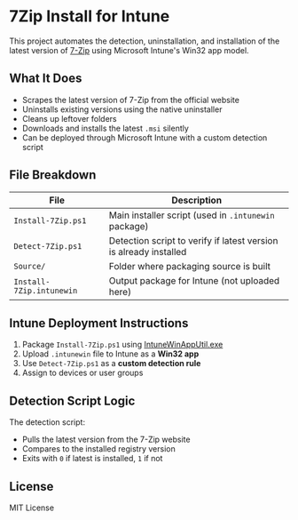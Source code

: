 # 7Zip Install for Intune

This project automates the detection, uninstallation, and installation of the latest version of [7-Zip](https://www.7-zip.org) using Microsoft Intune's Win32 app model.

## What It Does

- Scrapes the latest version of 7-Zip from the official website
- Uninstalls existing versions using the native uninstaller
- Cleans up leftover folders
- Downloads and installs the latest `.msi` silently
- Can be deployed through Microsoft Intune with a custom detection script



## File Breakdown

| File | Description |
|------|-------------|
| `Install-7Zip.ps1` | Main installer script (used in `.intunewin` package) |
| `Detect-7Zip.ps1`  | Detection script to verify if latest version is already installed |
| `Source/`          | Folder where packaging source is built |
| `Install-7Zip.intunewin` | Output package for Intune (not uploaded here) |



## Intune Deployment Instructions

1. Package `Install-7Zip.ps1` using [IntuneWinAppUtil.exe](https://github.com/Microsoft/Microsoft-Win32-Content-Prep-Tool)
2. Upload `.intunewin` file to Intune as a **Win32 app**
3. Use `Detect-7Zip.ps1` as a **custom detection rule**
4. Assign to devices or user groups



## Detection Script Logic

The detection script:
- Pulls the latest version from the 7-Zip website
- Compares to the installed registry version
- Exits with `0` if latest is installed, `1` if not


## License

MIT License
